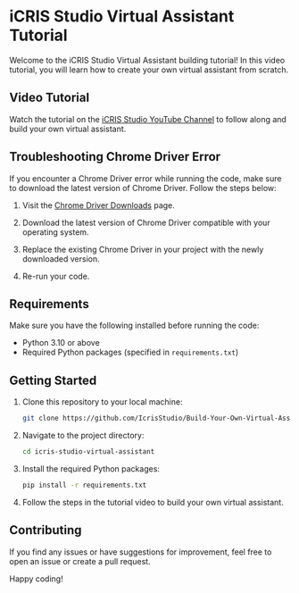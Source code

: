# iCRIS Studio Virtual Assistant Tutorial

Welcome to the iCRIS Studio Virtual Assistant building tutorial! In this video tutorial, you will learn how to create your own virtual assistant from scratch.

## Video Tutorial
Watch the tutorial on the [iCRIS Studio YouTube Channel](https://www.youtube.com/playlist?list=PLNaxjvyHD4p9JC_8dnQb8y3cFe5dTG2Py) to follow along and build your own virtual assistant.

## Troubleshooting Chrome Driver Error
If you encounter a Chrome Driver error while running the code, make sure to download the latest version of Chrome Driver. Follow the steps below:

1. Visit the [Chrome Driver Downloads](https://sites.google.com/chromium.org/driver/) page.

2. Download the latest version of Chrome Driver compatible with your operating system.

3. Replace the existing Chrome Driver in your project with the newly downloaded version.

4. Re-run your code.

## Requirements
Make sure you have the following installed before running the code:
- Python 3.10 or above
- Required Python packages (specified in `requirements.txt`)

## Getting Started
1. Clone this repository to your local machine:

    ```bash
    git clone https://github.com/IcrisStudio/Build-Your-Own-Virtual-Assistant-Jarvis
    ```

2. Navigate to the project directory:

    ```bash
    cd icris-studio-virtual-assistant
    ```

3. Install the required Python packages:

    ```bash
    pip install -r requirements.txt
    ```

4. Follow the steps in the tutorial video to build your own virtual assistant.

## Contributing
If you find any issues or have suggestions for improvement, feel free to open an issue or create a pull request.

Happy coding!
